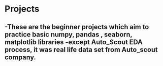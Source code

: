 # Projects
-These are the  beginner   projects  which  aim to practice basic numpy, pandas , seaborn, matplotlib libraries
-except Auto_Scout EDA process, it was real life data set from Auto_scout company.
-
